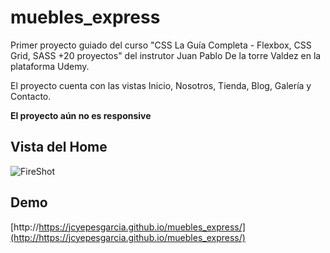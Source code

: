 # muebles_express
Primer proyecto guiado del curso "CSS La Guía Completa - Flexbox, CSS Grid, SASS +20 proyectos" del instrutor Juan Pablo De la torre Valdez en la plataforma Udemy.

El proyecto cuenta con las vistas Inicio, Nosotros, Tienda, Blog, Galería y Contacto.

**El proyecto aún no es responsive**

## Vista del Home
![FireShot](https://github.com/jcyepesgarcia/muebles_express/assets/136846281/82dc62f2-bda6-4f63-b772-8c037d1da001)

## Demo
[http://https://jcyepesgarcia.github.io/muebles_express/](http://https://jcyepesgarcia.github.io/muebles_express/)
